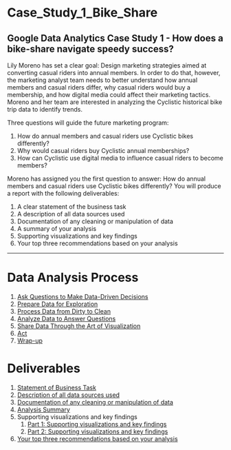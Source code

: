 # Case_Study_1_Bike_Share
## Google Data Analytics Case Study 1 - How does a bike-share navigate speedy success?

Lily Moreno has set a clear goal: Design marketing strategies aimed at converting casual riders into annual members. In order to do that, however, the marketing analyst team needs to better understand how annual members and casual riders differ, why casual riders would buy a membership, and how digital media could affect their marketing tactics. Moreno and her team are interested in analyzing the Cyclistic historical bike trip data to identify trends.

Three questions will guide the future marketing program:
1. How do annual members and casual riders use Cyclistic bikes differently?
2. Why would casual riders buy Cyclistic annual memberships?
3. How can Cyclistic use digital media to influence casual riders to become members?

Moreno has assigned you the first question to answer: How do annual members and casual riders use Cyclistic bikes differently?
You will produce a report with the following deliverables:
1. A clear statement of the business task
2. A description of all data sources used
3. Documentation of any cleaning or manipulation of data
4. A summary of your analysis
5. Supporting visualizations and key findings
6. Your top three recommendations based on your analysis

***

# Data Analysis Process
1. [Ask Questions to Make Data-Driven Decisions](https://github.com/bsharphd/Case_Study_1_Bike_Share/wiki/1.-Ask)
2. [Prepare Data for Exploration](https://github.com/bsharphd/Case_Study_1_Bike_Share/wiki/2.-Prepare)
3. [Process Data from Dirty to Clean](https://github.com/bsharphd/Case_Study_1_Bike_Share/wiki/3.-Process)
4. [Analyze Data to Answer Questions](https://github.com/bsharphd/Case_Study_1_Bike_Share/wiki/4.-Analyze)
5. [Share Data Through the Art of Visualization](https://github.com/bsharphd/Case_Study_1_Bike_Share/wiki/5.-Share)
6. [Act](https://github.com/bsharphd/Case_Study_1_Bike_Share/wiki/6.-Act)
7. [Wrap-up](https://github.com/bsharphd/Case_Study_1_Bike_Share/wiki/7.-Wrap-up)

# Deliverables
1. [Statement of Business Task](https://github.com/bsharphd/Case_Study_1_Bike_Share/wiki/1.1-Deliverable)
2. [Description of all data sources used](https://github.com/bsharphd/Case_Study_1_Bike_Share/wiki/2.1-Deliverable)
3. [Documentation of any cleaning or manipulation of data](https://github.com/bsharphd/Case_Study_1_Bike_Share/wiki/3.1-Deliverable)
4. [Analysis Summary](https://github.com/bsharphd/Case_Study_1_Bike_Share/wiki/4.1-Deliverable)
5. Supporting visualizations and key findings
     1. [Part 1: Supporting visualizations and key findings](https://github.com/bsharphd/Case_Study_1_Bike_Share/wiki/5.1-Deliverable)
     2. [Part 2: Supporting visualizations and key findings](https://github.com/bsharphd/Case_Study_1_Bike_Share/wiki/5.2-Deliverable)
6. [Your top three recommendations based on your analysis](https://github.com/bsharphd/Case_Study_2_Bellabeat/wiki/6.1-Deliverable)

